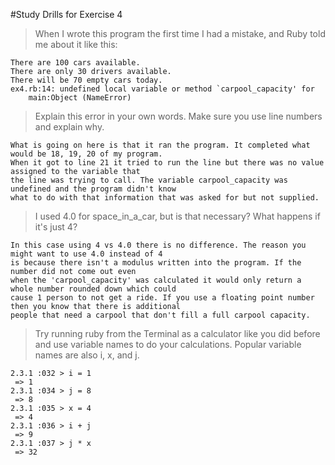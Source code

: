 #Study Drills for Exercise 4

> When I wrote this program the first time I had a mistake, and Ruby told me about it like this:
  
```
There are 100 cars available.
There are only 30 drivers available.
There will be 70 empty cars today.
ex4.rb:14: undefined local variable or method `carpool_capacity' for
    main:Object (NameError)
```

>Explain this error in your own words. Make sure you use line numbers and explain why.
 
    What is going on here is that it ran the program. It completed what would be 18, 19, 20 of my program.
    When it got to line 21 it tried to run the line but there was no value assigned to the variable that
    the line was trying to call. The variable carpool_capacity was undefined and the program didn't know 
    what to do with that information that was asked for but not supplied.
    
> I used 4.0 for space_in_a_car, but is that necessary? What happens if it's just 4?

    In this case using 4 vs 4.0 there is no difference. The reason you might want to use 4.0 instead of 4
    is because there isn't a modulus written into the program. If the number did not come out even 
    when the 'carpool_capacity' was calculated it would only return a whole number rounded down which could
    cause 1 person to not get a ride. If you use a floating point number then you know that there is additional
    people that need a carpool that don't fill a full carpool capacity.
    
> Try running ruby from the Terminal as a calculator like you did before and use variable names to do your calculations. Popular variable names are also i, x, and j.

```
2.3.1 :032 > i = 1
 => 1
2.3.1 :034 > j = 8
 => 8
2.3.1 :035 > x = 4
 => 4
2.3.1 :036 > i + j
 => 9
2.3.1 :037 > j * x
 => 32
 ```
